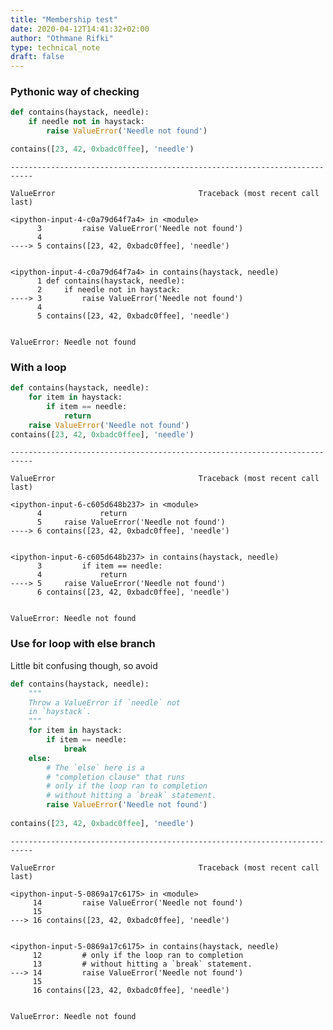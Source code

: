 ```yaml
---
title: "Membership test"
date: 2020-04-12T14:41:32+02:00
author: "Othmane Rifki"
type: technical_note
draft: false
---
```

### Pythonic way of checking


```python
def contains(haystack, needle):
    if needle not in haystack:
        raise ValueError('Needle not found')

contains([23, 42, 0xbadc0ffee], 'needle')
```


    ---------------------------------------------------------------------------

    ValueError                                Traceback (most recent call last)

    <ipython-input-4-c0a79d64f7a4> in <module>
          3         raise ValueError('Needle not found')
          4 
    ----> 5 contains([23, 42, 0xbadc0ffee], 'needle')
    

    <ipython-input-4-c0a79d64f7a4> in contains(haystack, needle)
          1 def contains(haystack, needle):
          2     if needle not in haystack:
    ----> 3         raise ValueError('Needle not found')
          4 
          5 contains([23, 42, 0xbadc0ffee], 'needle')


    ValueError: Needle not found


### With a loop


```python
def contains(haystack, needle):
    for item in haystack:
        if item == needle:
            return
    raise ValueError('Needle not found')
contains([23, 42, 0xbadc0ffee], 'needle')
```


    ---------------------------------------------------------------------------

    ValueError                                Traceback (most recent call last)

    <ipython-input-6-c605d648b237> in <module>
          4             return
          5     raise ValueError('Needle not found')
    ----> 6 contains([23, 42, 0xbadc0ffee], 'needle')
    

    <ipython-input-6-c605d648b237> in contains(haystack, needle)
          3         if item == needle:
          4             return
    ----> 5     raise ValueError('Needle not found')
          6 contains([23, 42, 0xbadc0ffee], 'needle')


    ValueError: Needle not found


### Use for loop with else branch
Little bit confusing though, so avoid


```python
def contains(haystack, needle):
    """
    Throw a ValueError if `needle` not
    in `haystack`.
    """
    for item in haystack:
        if item == needle:
            break
    else:
        # The `else` here is a
        # "completion clause" that runs
        # only if the loop ran to completion
        # without hitting a `break` statement.
        raise ValueError('Needle not found')
        
contains([23, 42, 0xbadc0ffee], 'needle')
```


    ---------------------------------------------------------------------------

    ValueError                                Traceback (most recent call last)

    <ipython-input-5-0869a17c6175> in <module>
         14         raise ValueError('Needle not found')
         15 
    ---> 16 contains([23, 42, 0xbadc0ffee], 'needle')
    

    <ipython-input-5-0869a17c6175> in contains(haystack, needle)
         12         # only if the loop ran to completion
         13         # without hitting a `break` statement.
    ---> 14         raise ValueError('Needle not found')
         15 
         16 contains([23, 42, 0xbadc0ffee], 'needle')


    ValueError: Needle not found


